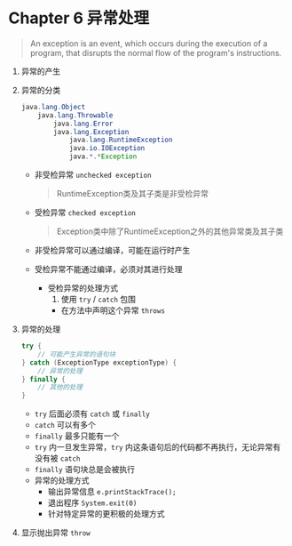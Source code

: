 # Chapter 6 异常处理

> An exception is an event, which occurs during the execution of a program, that disrupts the normal flow of the program's instructions.

1. 异常的产生

2. 异常的分类

    ```java
    java.lang.Object
        java.lang.Throwable
            java.lang.Error
            java.lang.Exception
                java.lang.RuntimeException
                java.io.IOException
                java.*.*Exception
    ```

    - 非受检异常 `unchecked exception`
        
        > RuntimeException类及其子类是非受检异常

    - 受检异常 `checked exception`
    
        > Exception类中除了RuntimeException之外的其他异常类及其子类
    
    - 非受检异常可以通过编译，可能在运行时产生
    - 受检异常不能通过编译，必须对其进行处理
        - 受检异常的处理方式
            1. 使用 `try` / `catch` 包围
            - 在方法中声明这个异常 `throws`
        
3. 异常的处理

    ```java
    try {
        // 可能产生异常的语句块
    } catch (ExceptionType exceptionType) {
        // 异常的处理
    } finally {
        // 其他的处理
    }
    ```
    
    - `try` 后面必须有 `catch` 或 `finally`
    - `catch` 可以有多个
    - `finally` 最多只能有一个
    - `try` 内一旦发生异常，`try` 内这条语句后的代码都不再执行，无论异常有没有被 `catch`
    - `finally` 语句块总是会被执行
    - 异常的处理方式
        - 输出异常信息 `e.printStackTrace();`
        - 退出程序 `System.exit(0)`
        - 针对特定异常的更积极的处理方式
        
4. 显示抛出异常 `throw`